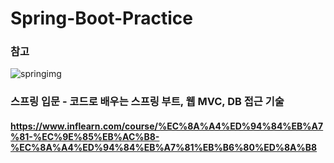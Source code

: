 # Spring-Boot-Practice

### 참고
![springimg](https://github.com/hkPark0616/Spring-Boot-Practice/assets/113004801/25c6b36e-e281-46dc-966b-94c4c0f15419)
### 스프링 입문 - 코드로 배우는 스프링 부트, 웹 MVC, DB 접근 기술
#### https://www.inflearn.com/course/%EC%8A%A4%ED%94%84%EB%A7%81-%EC%9E%85%EB%AC%B8-%EC%8A%A4%ED%94%84%EB%A7%81%EB%B6%80%ED%8A%B8
